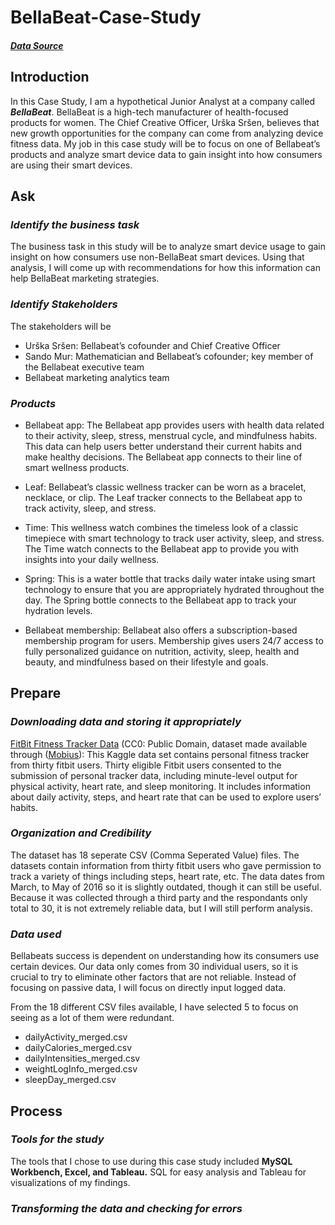 # BellaBeat-Case-Study

#### ***[Data Source](https://www.kaggle.com/datasets/arashnic/fitbit)***

## **Introduction**
In this Case Study, I am a hypothetical Junior Analyst at a company called ***BellaBeat***. BellaBeat is a high-tech manufacturer of health-focused products for women. The Chief Creative Officer, Urška Sršen, believes that new growth opportunities for the company can come from analyzing device fitness data. My job in this case study will be to focus on one of Bellabeat’s products and analyze smart device data to gain insight into how consumers are using their smart devices.

## **Ask**
### ***Identify the business task***
The business task in this study will be to analyze smart device usage to gain insight on how consumers use non-BellaBeat smart devices. Using that analysis, I will come up with recommendations for how this information can help BellaBeat marketing strategies.

### ***Identify Stakeholders***
The stakeholders will be 
* Urška Sršen: Bellabeat’s cofounder and Chief Creative Officer
* Sando Mur: Mathematician and Bellabeat’s cofounder; key member of the Bellabeat executive team
* Bellabeat marketing analytics team

### ***Products***
* Bellabeat app: The Bellabeat app provides users with health data related to their activity, sleep, stress, menstrual cycle, and mindfulness habits. This data can help users better understand their current habits and make healthy decisions. The Bellabeat app connects to their line of smart wellness products.

* Leaf: Bellabeat’s classic wellness tracker can be worn as a bracelet, necklace, or clip. The Leaf tracker connects to the Bellabeat app to track activity, sleep, and stress.

* Time: This wellness watch combines the timeless look of a classic timepiece with smart technology to track user activity, sleep, and stress. The Time watch connects to the Bellabeat app to provide you with insights into your
daily wellness.

* Spring: This is a water bottle that tracks daily water intake using smart technology to ensure that you are appropriately hydrated throughout the day. The Spring bottle connects to the Bellabeat app to track your hydration levels.

* Bellabeat membership: Bellabeat also offers a subscription-based membership program for users. Membership gives users 24/7 access to fully personalized guidance on nutrition, activity, sleep, health and beauty, and mindfulness based on their lifestyle and goals.

## **Prepare**
### ***Downloading data and storing it appropriately***
[FitBit Fitness Tracker Data](https://www.kaggle.com/datasets/arashnic/fitbit) (CC0: Public Domain, dataset made available through ([Mobius](https://www.kaggle.com/arashnic)): This Kaggle data set contains personal fitness tracker from thirty fitbit users. Thirty eligible Fitbit users consented to the submission of personal tracker data, including minute-level output for physical activity, heart rate, and sleep monitoring. It includes information about daily activity, steps, and heart rate that can be used to explore users’ habits.

### ***Organization and Credibility***
The dataset has 18 seperate CSV (Comma Seperated Value) files. The datasets contain information from thirty fitbit users who gave permission to track a variety of things including steps, heart rate, etc. The data dates from March, to May of 2016 so it is slightly outdated, though it can still be useful. Because it was collected through a third party and the respondants only total to 30, it is not extremely reliable data, but I will still perform analysis.

### ***Data used***
Bellabeats success is dependent on understanding how its consumers use certain devices. Our data only comes from 30 individual users, so it is crucial to try to eliminate other factors that are not reliable. Instead of focusing on passive data, I will focus on directly input logged data. 

From the 18 different CSV files available, I have selected 5 to focus on seeing as a lot of them were redundant.
* dailyActivity_merged.csv
* dailyCalories_merged.csv
* dailyIntensities_merged.csv
* weightLogInfo_merged.csv
* sleepDay_merged.csv
 
## Process
### ***Tools for the study***
The tools that I chose to use during this case study included **MySQL Workbench, Excel, and Tableau.** SQL for easy analysis and Tableau for visualizations of my findings.

### ***Transforming the data and checking for errors***

